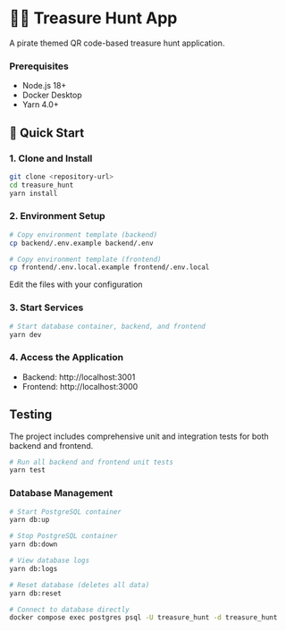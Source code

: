 # 🏴‍☠️ Treasure Hunt App

A pirate themed QR code-based treasure hunt application.

### Prerequisites

- Node.js 18+
- Docker Desktop
- Yarn 4.0+

## 🚀 Quick Start

### 1. Clone and Install

```bash
git clone <repository-url>
cd treasure_hunt
yarn install
```

### 2. Environment Setup

```bash
# Copy environment template (backend)
cp backend/.env.example backend/.env

# Copy environment template (frontend)
cp frontend/.env.local.example frontend/.env.local
```

Edit the files with your configuration

### 3. Start Services

```bash
# Start database container, backend, and frontend
yarn dev
```

### 4. Access the Application

- Backend: http://localhost:3001
- Frontend: http://localhost:3000

## Testing

The project includes comprehensive unit and integration tests for both backend and frontend.

```bash
# Run all backend and frontend unit tests
yarn test
```

### Database Management

```bash
# Start PostgreSQL container
yarn db:up

# Stop PostgreSQL container
yarn db:down

# View database logs
yarn db:logs

# Reset database (deletes all data)
yarn db:reset

# Connect to database directly
docker compose exec postgres psql -U treasure_hunt -d treasure_hunt
```
